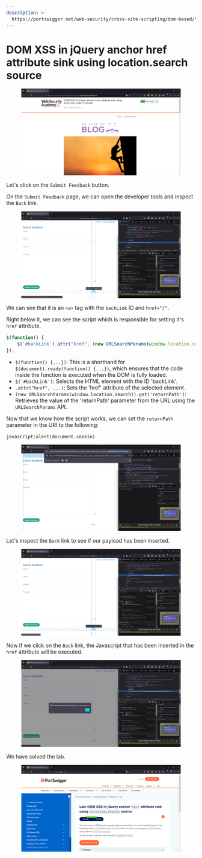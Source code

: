 ```yaml
---
description: >-
  https://portswigger.net/web-security/cross-site-scripting/dom-based/lab-jquery-href-attribute-sink
---
```


# DOM XSS in jQuery anchor href attribute sink using location.search source

<figure><img src="../../../.gitbook/assets/1 (168).png" alt=""><figcaption></figcaption></figure>

Let's click on the `Submit Feedback` button.

On the `Submit Feedback` page, we can open the developer tools and inspect the `Back` link.

<figure><img src="../../../.gitbook/assets/2 (149).png" alt=""><figcaption></figcaption></figure>

We can see that it is an `<a>` tag with the `backLink` ID and `href="/"`.&#x20;

Right below it, we can see the script which is responsible for setting it's `href` attribute.

```js
$(function() {
    $('#backLink').attr("href", (new URLSearchParams(window.location.search)).get('returnPath'));
});
```

* `$(function() {...})`: This is a shorthand for `$(document).ready(function() {...})`, which ensures that the code inside the function is executed when the DOM is fully loaded.
* `$('#backLink')`: Selects the HTML element with the ID 'backLink'.
* `.attr("href", ...)`: Sets the 'href' attribute of the selected element.
* `(new URLSearchParams(window.location.search)).get('returnPath')`: Retrieves the value of the 'returnPath' parameter from the URL using the `URLSearchParams` API.

Now that we know how the script works, we can set the `returnPath` parameter in the URI to the following:

```
javascript:alert(document.cookie)
```

<figure><img src="../../../.gitbook/assets/3 (131).png" alt=""><figcaption></figcaption></figure>

Let's inspect the `Back` link to see if our payload has been inserted.

<figure><img src="../../../.gitbook/assets/4 (112).png" alt=""><figcaption></figcaption></figure>

Now if we click on the `Back` link, the Javascript that has been inserted in the `href` attribute will be executed.

<figure><img src="../../../.gitbook/assets/5 (93).png" alt=""><figcaption></figcaption></figure>

We have solved the lab.

<figure><img src="../../../.gitbook/assets/6 (79).png" alt=""><figcaption></figcaption></figure>

